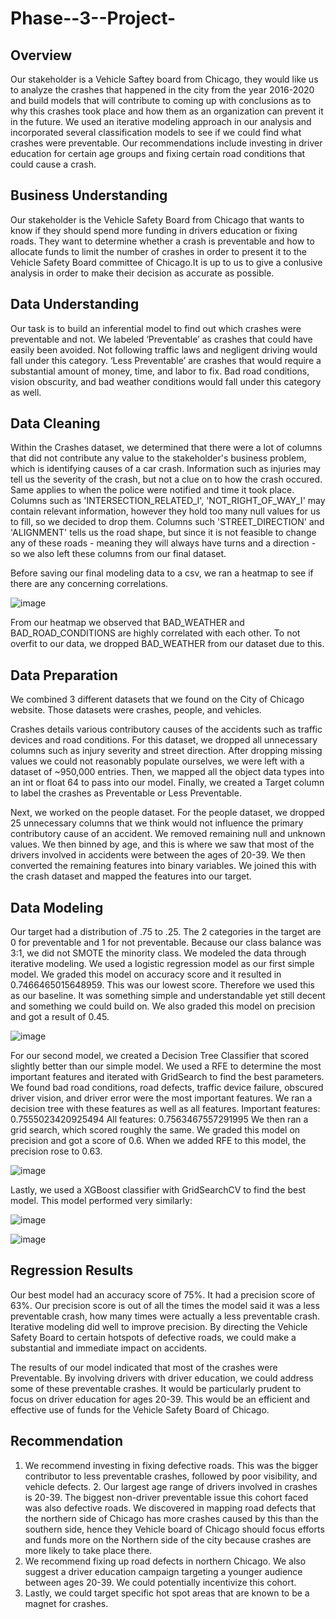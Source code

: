 # Phase--3--Project-
## Overview
Our stakeholder is a Vehicle Saftey board from Chicago, they would like us to analyze the crashes that happened in the city from the year 2016-2020 and build models that will contribute to coming up with conclusions as to why this crashes took place and how them as an organization can prevent it in the future. We used an iterative modeling approach in our analysis and incorporated several classification models to see if we could find what crashes were preventable. Our recommendations include investing in driver education for certain age groups and fixing certain road conditions that could cause a crash.

## Business Understanding
Our stakeholder is the Vehicle Safety Board from Chicago that wants to know if they should spend more funding in drivers education or fixing roads. They want to determine whether a crash is preventable and how to allocate funds to limit the number of crashes in order to present it to the Vehicle Safety Board committee of Chicago.It is up to us to give a conlusive analysis in order to make their decision as accurate as possible.


## Data Understanding
Our task is to build an inferential model to find out which crashes were preventable and not. We labeled ‘Preventable’ as crashes that could have easily been avoided. Not following traffic laws and negligent driving would fall under this category. ‘Less Preventable’ are crashes that would require a substantial amount of money, time, and labor to fix. Bad road conditions, vision obscurity, and bad weather conditions would fall under this category as well.

## Data Cleaning

Within the Crashes dataset, we determined that there were a lot of columns that did not contribute any value to the stakeholder's business problem, which is identifying causes of a car crash. Information such as injuries may tell us the severity of the crash, but not a clue on to how the crash occured. Same applies to when the police were notified and time it took place. Columns such as 'INTERSECTION_RELATED_I', 'NOT_RIGHT_OF_WAY_I' may contain relevant information, however they hold too many null values for us to fill, so we decided to drop them. Columns such 'STREET_DIRECTION' and 'ALIGNMENT' tells us the road shape, but since it is not feasible to change any of these roads - meaning they will always have turns and a direction - so we also left these columns from our final dataset.

Before saving our final modeling data to a csv, we ran a heatmap to see if there are any concerning correlations.

![image](https://user-images.githubusercontent.com/91674285/182371251-d950ad4d-41e7-4e07-a699-1752e00740bc.png)

From our heatmap we observed that BAD_WEATHER and BAD_ROAD_CONDITIONS are highly correlated with each other. To not overfit to our data, we dropped BAD_WEATHER from our dataset due to this.


## Data Preparation
We combined 3 different datasets that we found on the City of Chicago website. Those datasets were crashes, people, and vehicles.

Crashes details various contributory causes of the accidents such as traffic devices and road conditions. For this dataset, we dropped all unnecessary columns such as injury severity and street direction. After dropping missing values we could not reasonably populate ourselves, we were left with a dataset of ~950,000 entries. Then, we mapped all the object data types into an int or float 64 to pass into our model. Finally, we created a Target column to label the crashes as Preventable or Less Preventable.

Next, we worked on the people dataset. For the people dataset, we dropped 25 unnecessary columns that we think would not influence the primary contributory cause of an accident. We removed remaining null and unknown values. We then binned by age, and this is where we saw that most of the drivers involved in accidents were between the ages of 20-39. We then converted the remaining features into binary variables. We joined this with the crash dataset and mapped the features into our target.

## Data Modeling
Our target had a distribution of .75 to .25. The 2 categories in the target are 0 for preventable and 1 for not preventable. Because our class balance was 3:1, we did not SMOTE the minority class.
We modeled the data through iterative modeling. We used a logistic regression model as our first simple model.
We graded this model on accuracy score and it resulted in 0.7466465015648959. This was our lowest score. Therefore we used this as our baseline. It was something simple and understandable yet still decent and something we could build on. We also graded this model on precision and got a result of 0.45.

![image](https://user-images.githubusercontent.com/91674285/182030758-760c230c-47f8-4244-b091-7b572e7879a6.png)

For our second model, we created a Decision Tree Classifier that scored slightly better than our simple model. We used a RFE to determine the most important features and iterated with GridSearch to find the best parameters. We found bad road conditions, road defects, traffic device failure, obscured driver vision, and driver error were the most important features. We ran a decision tree with these features as well as all features. Important features: 0.7555023420925494 All features: 0.7563467557291995 We then ran a grid search, which scored roughly the same. We graded this model on precision and got a score of 0.6. When we added RFE to this model, the precision rose to 0.63.

![image](https://user-images.githubusercontent.com/91674285/182030785-77b23182-7753-475c-963f-33069292db24.png)

Lastly, we used a XGBoost classifier with GridSearchCV to find the best model. This model performed very similarly:

![image](https://user-images.githubusercontent.com/91674285/182030835-da16dc6a-f5aa-4284-ba48-284e1391a21c.png)

![image](https://user-images.githubusercontent.com/91674285/182030844-22b57791-994b-4777-82d8-0b2716147e70.png)

## Regression Results
Our best model had an accuracy score of 75%. It had a precision score of 63%. Our precision score is out of all the times the model said it was a less preventable crash, how many times were actually a less preventable crash. Iterative modeling did well to improve precision. By directing the Vehicle Safety Board to certain hotspots of defective roads, we could make a substantial and immediate impact on accidents.

The results of our model indicated that most of the crashes were Preventable. By involving drivers with driver education, we could address some of these preventable crashes. It would be particularly prudent to focus on driver education for ages 20-39. This would be an efficient and effective use of funds for the Vehicle Safety Board of Chicago.

## Recommendation

1. We recommend investing in fixing defective roads. This was the bigger contributor to less preventable crashes, followed by poor visibility, and vehicle defects. 2. Our largest age range of drivers involved in crashes is 20-39. The biggest non-driver preventable issue this cohort faced was also defective roads. We discovered in mapping road defects that the northern side of Chicago has more crashes caused by this than the southern side, hence they Vehicle board of Chicago should focus efforts and funds more on the Northern side of the city because crashes are more likely to take place there.
3. We recommend fixing up road defects in northern Chicago. We also suggest a driver education campaign targeting a younger audience between ages 20-39. We could potentially incentivize this cohort. 
4. Lastly, we could target specific hot spot areas that are known to be a magnet for crashes.


